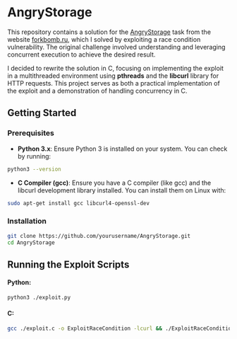 # AngryStorage

This repository contains a solution for the [AngryStorage](https://web-kids20.forkbomb.ru/tasks/websrv2_angrystorage) task from the website [forkbomb.ru](https://forkbomb.ru/), which I solved by exploiting a race condition vulnerability. The original challenge involved understanding and leveraging concurrent execution to achieve the desired result.

I decided to rewrite the solution in C, focusing on implementing the exploit in a multithreaded environment using **pthreads** and the **libcurl** library for HTTP requests. This project serves as both a practical implementation of the exploit and a demonstration of handling concurrency in C.

## Getting Started

### Prerequisites

- **Python 3.x**: Ensure Python 3 is installed on your system. You can check by running:
```bash
python3 --version
```
- **C Compiler (gcc)**: Ensure you have a C compiler (like gcc) and the libcurl development library installed. You can install them on Linux with:
```bash
sudo apt-get install gcc libcurl4-openssl-dev
```
### Installation
```bash
git clone https://github.com/yourusername/AngryStorage.git
cd AngryStorage
```
## Running the Exploit Scripts
#### Python:
```bash
python3 ./exploit.py
```
#### C:
```bash
gcc ./exploit.c -o ExploitRaceCondition -lcurl && ./ExploitRaceCondition
```
